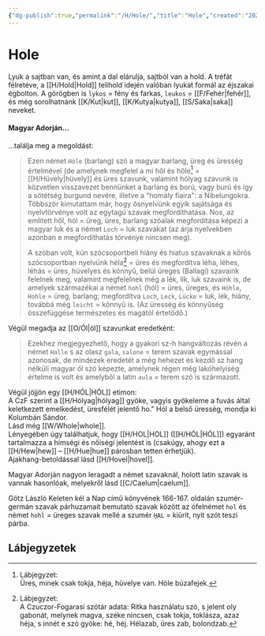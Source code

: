 ```yaml
---
{"dg-publish":true,"permalink":"/H/Hole/","title":"Hole","created":"2025-07-12T23:53","updated":"2025-07-12T23:54"}
---
```



# Hole

Lyuk a sajtban van, és amint a dal elárulja, sajtból van a hold. A tréfát félretéve, a [[H/Hold\|Hold]] telihold idején valóban lyukat formál az éjszakai égbolton. A görögben is `lykos` = fény és farkas, `leukos` = [[F/Fehér\|fehér]], és még sorolhatnánk [[K/Kut\|kut]], [[K/Kutya\|kutya]], [[S/Saka\|saka]] neveket.  


#### Magyar Adorján...  

...találja meg a megoldást:  
> Ezen német `Höle` (barlang) szó a magyar barlang, üreg és üresség értelmével (de amelynek megfelel a mi hől és hőle[^1] = [[H/Hüvely\|hüvely]] és üres szavunk, valamint hólyag szavunk is közvetlen visszavezet bennünket a barlang és ború, vagy burú és így a sötétség burgund nevére, illetve a "homály fiaira": a Nibelungokra. Többször kimutattam már, hogy ősnyelvünk egyik sajátsága és nyelvtörvénye volt az egytagú szavak megfordíthatása. Nos, az emlitett hől, hól = üreg, üres, barlang szóalak megfordítása képezi a magyar luk és a német `Loch` = luk szavakat (az árja nyelvekben azonban e megfordíthatás törvénye nincsen meg).  
>
> A szóban volt, kún szócsoportbeli hiány és hiatus szavaknak a kőrös szócsoportban nyelvünk héla[^2] = üres és megfordítva léha, léhes, léhás = üres, hüvelyes és könnyű, belül üreges (Ballagi) szavaink felelnek meg, valamint megfelelnek még a lék, lik, luk szavaink is, de amelyek származékai a német `hohl` (hól) = üres, üreges, és `Höhle`, `Hohle` = üreg, barlang; megfordítva `Loch`, `Leck`, `Lücke` = luk, lék, hiány, továbbá még `leicht` = könnyű is. (Az üresség és könnyűség összefüggése természetes és magától értetődő.)

Végül megadja az [[O/Ól\|ól]] szavunkat eredetként:  
> Ezekhez megjegyezhető, hogy a gyakori sz-h hangváltozás révén a német `Halle` s az olasz `gala`, `salone` = terem szavak egymással azonosak, de mindezek eredetét a még hehezet és kezdő sz hang nélküli magyar ól szó képezte, amelynek régen még lakóhelyiség értelme is volt és amelyből a latin `aula` = terem szó is származott.  

Végül jöjjön egy [[H/HÓL\|HÓL]] etimon:  
A CzF szerint a [[H/Hólyag\|hólyag]] gyöke, vagyis gyökeleme a fuvás által keletkezett emelkedést, üresfélét jelentő ho." Hól a belső üresség, mondja ki Kolumbán Sándor.  
Lásd még [[W/Whole\|whole]].  
Lényegében úgy találhatjuk, hogy [[H/HOL\|HOL]] ([[H/HÓL\|HÓL]]) egyaránt tartalmazza a hímségi és nőiségi jelentést is (csakúgy, ahogy ezt a [[H/Hew\|hew]] – [[H/Hue\|hue]] párosban tetten érhetjük).  
Ajakhang-betoldással lásd [[H/Hovel\|hovel]].  

Magyar Adorján nagyon leragadt a német szavaknál, holott latin szavak is vannak hasonlóak, melyekről lásd [[C/Caelum\|caelum]].  

Götz László Keleten kél a Nap című könyvének 166-167. oldalán szumér-germán szavak párhuzamait bemutató szavak között az ófelnémet `hol` és német `hohl` = üreges szavak mellé a szumér `H̬AL` = kiürít, nyit szót teszi párba.  

## Lábjegyzetek

[^1]: Lábjegyzet:  
Üres, minek csak tokja, héja, hüvelye van. Höle búzafejek.  

[^2]: Lábjegyzet:  
A Czuczor-Fogarasi szótár adata:
Ritka használatu szó, s jelent oly gabonát, melynek magva, széke nincsen, csak tokja, toklásza, azaz héja, s innét e szó gyöke: hé, héj. Hélazab, üres zab, bolondzab.  